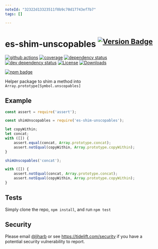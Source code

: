 ```yaml
---
noteId: "32322d13323511f0b9c70d17743ef7b7"
tags: []

---
```


# es-shim-unscopables <sup>[![Version Badge][npm-version-svg]][package-url]</sup>

[![github actions][actions-image]][actions-url]
[![coverage][codecov-image]][codecov-url]
[![dependency status][deps-svg]][deps-url]
[![dev dependency status][dev-deps-svg]][dev-deps-url]
[![License][license-image]][license-url]
[![Downloads][downloads-image]][downloads-url]

[![npm badge][npm-badge-png]][package-url]

Helper package to shim a method into `Array.prototype[Symbol.unscopables]`

## Example

```js
const assert = require('assert');

const shimUnscopables = require('es-shim-unscopables');

let copyWithin;
let concat;
with ([]) {
    assert.equal(concat, Array.prototype.concat);
    assert.notEqual(copyWithin, Array.prototype.copyWithin);
}

shimUnscopables('concat');

with ([]) {
    assert.notEqual(concat, Array.prototype.concat);
    assert.notEqual(copyWithin, Array.prototype.copyWithin);
}
```

## Tests
Simply clone the repo, `npm install`, and run `npm test`

## Security

Please email [@ljharb](https://github.com/ljharb) or see https://tidelift.com/security if you have a potential security vulnerability to report.

[package-url]: https://npmjs.org/package/es-shim-unscopables
[npm-version-svg]: https://versionbadg.es/ljharb/es-shim-unscopables.svg
[deps-svg]: https://david-dm.org/ljharb/es-shim-unscopables.svg
[deps-url]: https://david-dm.org/ljharb/es-shim-unscopables
[dev-deps-svg]: https://david-dm.org/ljharb/es-shim-unscopables/dev-status.svg
[dev-deps-url]: https://david-dm.org/ljharb/es-shim-unscopables#info=devDependencies
[npm-badge-png]: https://nodei.co/npm/es-shim-unscopables.png?downloads=true&stars=true
[license-image]: https://img.shields.io/npm/l/es-shim-unscopables.svg
[license-url]: LICENSE
[downloads-image]: https://img.shields.io/npm/dm/es-shim-unscopables.svg
[downloads-url]: https://npm-stat.com/charts.html?package=es-shim-unscopables
[codecov-image]: https://codecov.io/gh/ljharb/es-shim-unscopables/branch/main/graphs/badge.svg
[codecov-url]: https://app.codecov.io/gh/ljharb/es-shim-unscopables/
[actions-image]: https://img.shields.io/endpoint?url=https://github-actions-badge-u3jn4tfpocch.runkit.sh/ljharb/es-shim-unscopables
[actions-url]: https://github.com/ljharb/es-shim-unscopables/actions
